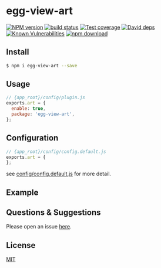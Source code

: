 # egg-view-art

[![NPM version][npm-image]][npm-url]
[![build status][travis-image]][travis-url]
[![Test coverage][codecov-image]][codecov-url]
[![David deps][david-image]][david-url]
[![Known Vulnerabilities][snyk-image]][snyk-url]
[![npm download][download-image]][download-url]

[npm-image]: https://img.shields.io/npm/v/egg-view-art.svg?style=flat-square
[npm-url]: https://npmjs.org/package/egg-view-art
[travis-image]: https://img.shields.io/travis/eggjs/egg-view-art.svg?style=flat-square
[travis-url]: https://travis-ci.org/eggjs/egg-view-art
[codecov-image]: https://img.shields.io/codecov/c/github/eggjs/egg-view-art.svg?style=flat-square
[codecov-url]: https://codecov.io/github/eggjs/egg-view-art?branch=master
[david-image]: https://img.shields.io/david/eggjs/egg-view-art.svg?style=flat-square
[david-url]: https://david-dm.org/eggjs/egg-view-art
[snyk-image]: https://snyk.io/test/npm/egg-view-art/badge.svg?style=flat-square
[snyk-url]: https://snyk.io/test/npm/egg-view-art
[download-image]: https://img.shields.io/npm/dm/egg-view-art.svg?style=flat-square
[download-url]: https://npmjs.org/package/egg-view-art

<!--
Description here.
-->

## Install

```bash
$ npm i egg-view-art --save
```

## Usage

```js
// {app_root}/config/plugin.js
exports.art = {
  enable: true,
  package: 'egg-view-art',
};
```

## Configuration

```js
// {app_root}/config/config.default.js
exports.art = {
};
```

see [config/config.default.js](config/config.default.js) for more detail.

## Example

<!-- example here -->

## Questions & Suggestions

Please open an issue [here](https://github.com/eggjs/egg/issues).

## License

[MIT](LICENSE)

